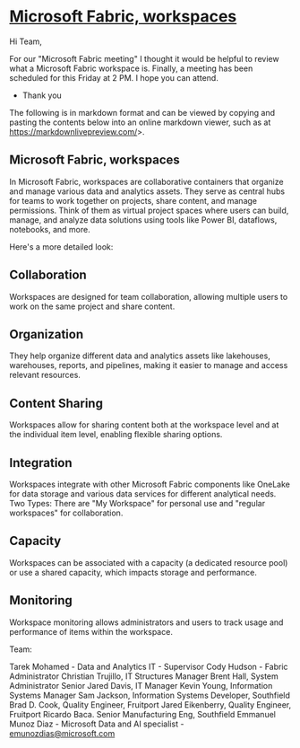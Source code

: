 # **[Microsoft Fabric, workspaces](https://learn.microsoft.com/en-us/fabric/fundamentals/microsoft-fabric-overview)**

Hi Team,

For our "Microsoft Fabric meeting" I thought it would be helpful to review what a Microsoft Fabric workspace is. Finally, a meeting has been scheduled for this Friday at 2 PM. I hope you can attend.

- Thank you

The following is in markdown format and can be viewed by copying and pasting the contents below into an online markdown viewer, such as at <https://markdownlivepreview.com/>>.

## Microsoft Fabric, workspaces

In Microsoft Fabric, workspaces are collaborative containers that organize and manage various data and analytics assets. They serve as central hubs for teams to work together on projects, share content, and manage permissions. Think of them as virtual project spaces where users can build, manage, and analyze data solutions using tools like Power BI, dataflows, notebooks, and more.

Here's a more detailed look:

## Collaboration

Workspaces are designed for team collaboration, allowing multiple users to work on the same project and share content.

## Organization

They help organize different data and analytics assets like lakehouses, warehouses, reports, and pipelines, making it easier to manage and access relevant resources.

## Content Sharing

Workspaces allow for sharing content both at the workspace level and at the individual item level, enabling flexible sharing options.

## Integration

Workspaces integrate with other Microsoft Fabric components like OneLake for data storage and various data services for different analytical needs.
Two Types:
There are "My Workspace" for personal use and "regular workspaces" for collaboration.

## Capacity

Workspaces can be associated with a capacity (a dedicated resource pool) or use a shared capacity, which impacts storage and performance.

## Monitoring

Workspace monitoring allows administrators and users to track usage and performance of items within the workspace.

Team:

Tarek Mohamed - Data and Analytics IT - Supervisor
Cody Hudson - Fabric Administrator
Christian Trujillo, IT Structures Manager
Brent Hall, System Administrator Senior
Jared Davis, IT Manager
Kevin Young, Information Systems Manager
Sam Jackson, Information Systems Developer, Southfield
Brad D. Cook, Quality Engineer, Fruitport
Jared Eikenberry, Quality Engineer, Fruitport
Ricardo Baca. Senior Manufacturing Eng, Southfield
Emmanuel Munoz Diaz - Microsoft Data and AI specialist - <emunozdias@microsoft.com>
